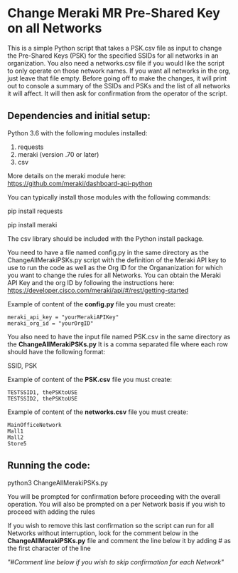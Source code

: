 # Change Meraki MR Pre-Shared Key on all Networks

This is a simple Python script that takes a PSK.csv file as input to change the Pre-Shared Keys (PSK) for the specified
SSIDs for all networks in an organization.
You also need a networks.csv file if you would like the script to only operate on those network names. If you want all networks in the org, just leave that file empty.
Before going off to make the changes, it will print out to console a summary of the SSIDs and PSKs and the list of all networks it will affect.
It will then ask for confirmation from the operator of the script.


## Dependencies and initial setup:

Python 3.6 with the following modules installed: 

1. requests
2. meraki (version .70 or later)
3. csv


More details on the meraki module here:
https://github.com/meraki/dashboard-api-python

 
You can typically install those modules with the following commands: 

pip install requests

pip install meraki

The csv library should be included with the Python install package.

You need to have a file named config.py in the same directory as the ChangeAllMerakiPSKs.py
script with the definition of the Meraki API key to use to run the code as well as the Org ID for
the Organanization for which you want to change the rules for all Networks.
You can obtain the Meraki API Key and the org ID by following the instructions here:
https://developer.cisco.com/meraki/api/#/rest/getting-started

Example of content of the **config.py** file you must create: 
``` 
meraki_api_key = "yourMerakiAPIKey"
meraki_org_id = "yourOrgID"
```

You also need to have the input file named PSK.csv in the same directory as the **ChangeAllMerakiPSKs.py**
It is a comma separated file where each row should have the following format:

SSID, PSK


Example of content of the **PSK.csv** file you must create:

``` 
TESTSSID1, thePSKtoUSE
TESTSSID2, thePSKtoUSE
```

Example of content of the **networks.csv** file you must create:

``` 
MainOfficeNetwork
Mall1
Mall2
Store5
```



## Running the code:

python3 ChangeAllMerakiPSKs.py

You will be prompted for confirmation before proceeding with the overall operation. 
You will also be prompted on a per Network basis if you wish to proceed with adding the rules

If you wish to remove this last confirmation so the script can run for all Networks
without interruption, look for the comment below in the **ChangeAllMerakiPSKs.py**
file and comment the line below it by adding # as the first character of the line

_"#Comment line below if you wish to skip confirmation for each Network"_



